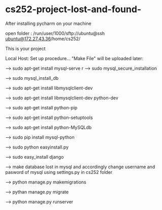 # cs252-project-lost-and-found-

After installing pycharm on your machine 

open folder : /run/user/1000/sftp://ubuntu@ssh ubuntu@172.27.43.36/home/cs252/ 

This is your project 

Local Host: 
Set up procedure... "Make File" will be uploaded later: 

--> sudo apt-get install mysql-serve
r
--> sudo mysql_secure_installation

--> sudo mysql_install_db 

--> sudo apt-get install libmysqlclient-dev

--> sudo apt-get install libmysqlclient-dev python-dev

--> sudo apt-get install python-pip

--> sudo apt-get install python-setuptools

--> sudo apt-get install python-MySQLdb

--> sudo pip install mysql-python

--> sudo python easyinstall.py 

--> sudo easy_install django

--> make database lost in mysql and accordingly change username and pasword of mysql using settings.py in cs252 folder  



--> python manage.py makemigrations 

--> pythan manage.py migrate

--> python manage.py runserver


